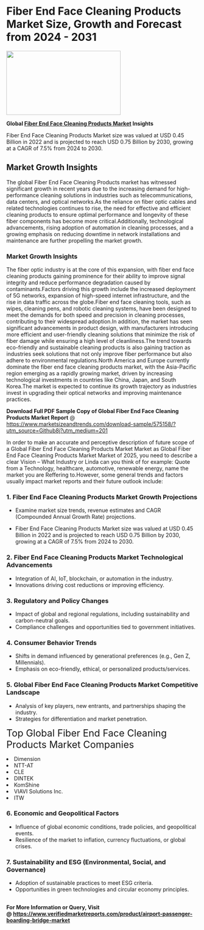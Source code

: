 <H1>Fiber End Face Cleaning Products Market Size, Growth and Forecast from 2024 - 2031</H1><img class="aligncenter size-medium wp-image-584254" src="https://thirdeyenews.in/wp-content/uploads/2024/09/Global-Market-Research-300x168.jpeg" alt="" width="300" height="168" /><p><strong>Global&nbsp;<a href="https://www.marketsizeandtrends.com/download-sample/575158/?utm_source=Github8j?utm_medium=201">Fiber End Face Cleaning Products Market</a> Insights</strong></p><p>Fiber End Face Cleaning Products Market size was valued at USD 0.45 Billion in 2022 and is projected to reach USD 0.75 Billion by 2030, growing at a CAGR of 7.5% from 2024 to 2030.</p><p><h2>Market Growth Insights</h2> The global Fiber End Face Cleaning Products market has witnessed significant growth in recent years due to the increasing demand for high-performance cleaning solutions in industries such as telecommunications, data centers, and optical networks.As the reliance on fiber optic cables and related technologies continues to rise, the need for effective and efficient cleaning products to ensure optimal performance and longevity of these fiber components has become more critical.Additionally, technological advancements, rising adoption of automation in cleaning processes, and a growing emphasis on reducing downtime in network installations and maintenance are further propelling the market growth. <h3>Market Growth Insights</h3> The fiber optic industry is at the core of this expansion, with fiber end face cleaning products gaining prominence for their ability to improve signal integrity and reduce performance degradation caused by contaminants.Factors driving this growth include the increased deployment of 5G networks, expansion of high-speed internet infrastructure, and the rise in data traffic across the globe.Fiber end face cleaning tools, such as wipes, cleaning pens, and robotic cleaning systems, have been designed to meet the demands for both speed and precision in cleaning processes, contributing to their widespread adoption.In addition, the market has seen significant advancements in product design, with manufacturers introducing more efficient and user-friendly cleaning solutions that minimize the risk of fiber damage while ensuring a high level of cleanliness.The trend towards eco-friendly and sustainable cleaning products is also gaining traction as industries seek solutions that not only improve fiber performance but also adhere to environmental regulations.North America and Europe currently dominate the fiber end face cleaning products market, with the Asia-Pacific region emerging as a rapidly growing market, driven by increasing technological investments in countries like China, Japan, and South Korea.The market is expected to continue its growth trajectory as industries invest in upgrading their optical networks and improving maintenance practices.</p><p><span class=""><strong>Download Full PDF Sample Copy of Global Fiber End Face Cleaning Products Market Report</strong> @ <a href="https://www.marketsizeandtrends.com/download-sample/575158/?utm_source=Github8j?utm_medium=201" target="_blank">https://www.marketsizeandtrends.com/download-sample/575158/?utm_source=Github8j?utm_medium=201</a></span></p><p>In order to make an accurate and perceptive description of future scope of a Global&nbsp;Fiber End Face Cleaning Products Market Market as Global&nbsp;Fiber End Face Cleaning Products Market Market of 2025, you need to describe a clear Vision &ndash; What Industry or Linda can you think of for example: Quote from a Technology, healthcare, automotive, renewable energy, name the market you are Reffering to.However, some general trends and factors usually impact market reports and their future outlook include:</p><h3>1.&nbsp;<strong>Fiber End Face Cleaning Products Market Growth Projections</strong></h3><ul><li>Examine market size trends, revenue estimates and CAGR (Compounded Annual Growth Rate) projections.</li><li><p>Fiber End Face Cleaning Products Market size was valued at USD 0.45 Billion in 2022 and is projected to reach USD 0.75 Billion by 2030, growing at a CAGR of 7.5% from 2024 to 2030.</p></li></ul><h3>2.&nbsp;<strong>Fiber End Face Cleaning Products Market Technological Advancements</strong></h3><ul><li>Integration of AI, IoT, blockchain, or automation in the industry.</li><li>Innovations driving cost reductions or improving efficiency.</li></ul><h3>3.&nbsp;<strong>Regulatory and Policy Changes</strong></h3><ul><li>Impact of global and regional regulations, including sustainability and carbon-neutral goals.</li><li>Compliance challenges and opportunities tied to government initiatives.</li></ul><h3>4.&nbsp;<strong>Consumer Behavior Trends</strong></h3><ul><li>Shifts in demand influenced by generational preferences (e.g., Gen Z, Millennials).</li><li>Emphasis on eco-friendly, ethical, or personalized products/services.</li></ul><h3>5.&nbsp;<strong>Global Fiber End Face Cleaning Products Market Competitive Landscape</strong></h3><ul><li>Analysis of key players, new entrants, and partnerships shaping the industry.</li><li>Strategies for differentiation and market penetration.</li></ul><p data-pm-slice="1 1 []"><span style="color: inherit; font-family: inherit; font-size: 25px;">Top Global Fiber End Face Cleaning Products Market Companies</span></p><div class="" data-test-id=""><p><li>Dimension</li><li> NTT-AT</li><li> CLE</li><li> DINTEK</li><li> KomShine</li><li> VIAVI Solutions Inc.</li><li> ITW</li></p></div><h3>6.&nbsp;<strong>Economic and Geopolitical Factors</strong></h3><ul><li>Influence of global economic conditions, trade policies, and geopolitical events.</li><li>Resilience of the market to inflation, currency fluctuations, or global crises.</li></ul><h3>7.&nbsp;<strong>Sustainability and ESG (Environmental, Social, and Governance)</strong></h3><ul><li>Adoption of sustainable practices to meet ESG criteria.</li><li>Opportunities in green technologies and circular economy principles.</li></ul><h2><strong style="font-size: 14px;">For More Information or Query, Visit @&nbsp;</strong><a style="background-color: #ffffff; font-size: 14px;" href="https://www.marketsizeandtrends.com/report/fiber-end-face-cleaning-products-market/" target="_blank">https://www.verifiedmarketreports.com/product/airport-passenger-boarding-bridge-market</a></h2>